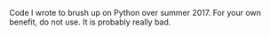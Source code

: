 Code I wrote to brush up on Python over summer 2017.  For your own benefit, do not use.  It is probably really bad.
